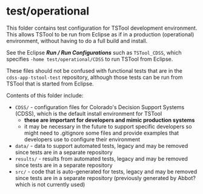 # test/operational #

This folder contains test configuration for TSTool development environment.
This allows TSTool to be run from Eclipse as if in a production (operational) environment,
without having to do a full build and install.

See the Eclipse ***Run / Run Configurations*** such as `TSTool_CDSS`,
which specifies `-home test/operational/CDSS` to run TSTool from Eclipse.

These files should not be confused with functional tests that are in the
`cdss-app-tstool-test` repository, although those tests can be run
from TSTool that is started from Eclipse.

Contents of this folder include:

* `CDSS/` - configuration files for Colorado's Decision Support Systems (CDSS),
which is the default install environment for TSTool
	+ **these are important for developers and mimic production systems**
	+ it may be necessary in the future to support specific developers
	so might need to .gitignore some files and provide examples that developers
	use to configure their environment
* `data/` - data to support automated tests, legacy and may be removed since tests
are in a separate repository
* `results/` - results from automated tests, legacy and may be removed since tests
are in a separate repository
* `src/` - code that is auto-generated for tests, legacy and may be removed since tests
are in a separate repository (previously generated by Abbot? which is not currently used)


